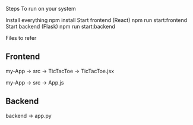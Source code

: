 Steps To run on your system

Install everything	npm install
Start frontend (React)	npm run start:frontend
Start backend (Flask)	npm run start:backend



Files to refer

## Frontend

my-App -> src -> TicTacToe -> TicTacToe.jsx 

my-App -> src -> App.js

## Backend

backend -> app.py